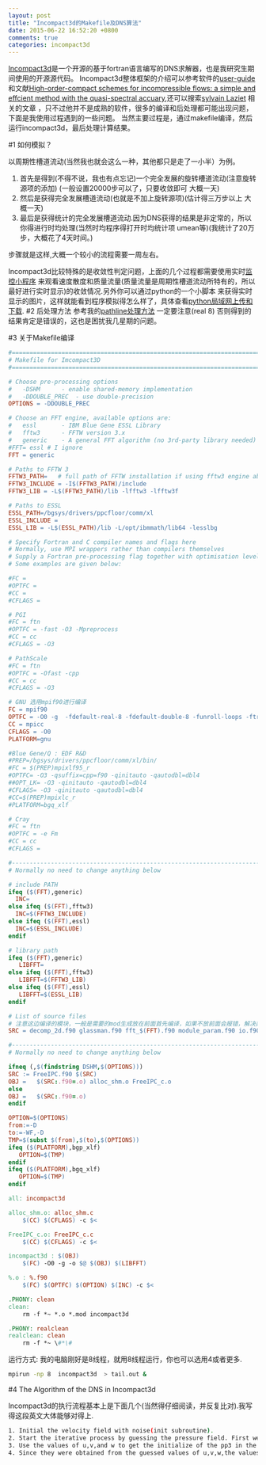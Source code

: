 ```yaml
---
layout: post
title: "Incompact3d的Makefile及DNS算法"
date: 2015-06-22 16:52:20 +0800
comments: true
categories: incompact3d
---
```


[Incompact3d](https://code.google.com/p/incompact3d)是一个开源的基于fortran语言编写的DNS求解器，也是我研究生期间使用的开源源代码。
Incompact3d整体框架的介绍可以参考软件的[user-guide](https://code.google.com/p/incompact3d/downloads/detail?name=user_guide_incompact3d_V1-1.pdf&can=2&q=)和文献[High-order-compact schemes for incompressible flows: a simple and effcient method with the quasi-spectral accuary](http://www.imperial.ac.uk/media/imperial-college/research-centres-and-groups/turbulence-mixing-and-flow-control-group/2009_LAIZET_JCP.pdf),还可以搜索[sylvain Laziet](http://www.imperial.ac.uk/tmfc) 相关的文章 ，只不过他并不是成熟的软件，很多的编译和后处理都可能出现问题，下面是我使用过程遇到的一些问题。
当然主要过程是，通过makefile编译，然后运行incompact3d，最后处理计算结果。
<!--more-->

#1 如何模拟？

以周期性槽道流动(当然我也就会这么一种，其他都只是走了一小半）为例。

1. 首先是得到(不得不说，我也有点忘记)一个完全发展的旋转槽道流动(注意旋转源项的添加) (一般设置20000步可以了，只要收敛即可 大概一天)
2. 然后是获得完全发展槽道流动(也就是不加上旋转源项)(估计得三万步以上 大概一天)
3. 最后是获得统计的完全发展槽道流动.因为DNS获得的结果是非定常的，所以你得进行时均处理(当然时均程序得打开时均统计项 umean等)(我统计了20万步，大概花了4天时间。)

步骤就是这样,大概一个较小的流程需要一周左右。


Incompact3d比较特殊的是收敛性判定问题，上面的几个过程都需要使用实时[监控小程序](http://jueqingsizhe66.github.io/blog/2015/05/31/u-plus-y-plus/)
来观看速度散度和质量流量(质量流量是周期性槽道流动所特有的，所以最好进行实时显示)的收敛情况.另外你可以通过python的一个小脚本
来获得实时显示的图片，这样就能看到程序模拟得怎么样了，具体查看[python局域网上传和下载](http://jueqingsizhe66.github.io/blog/2015/06/11/ji-yu-pythonde-ju-yu-wang-wen-jian-gong-xiang-ruan-jian-simplehttpserverwithupload/).
#2 后处理方法
参考我的[pathline处理方法]( http://jueqingsizhe66.github.io/blog/2015/06/22/incompact3dru-he-tong-guo-jie-guo-chu-li-chu-ji-xian )
一定要注意(real 8) 否则得到的结果肯定是错误的，这也是困扰我几星期的问题。

#3 关于Makefile编译

``` makefile
#=======================================================================
# Makefile for Imcompact3D
#=======================================================================

# Choose pre-processing options
#   -DSHM	   - enable shared-memory implementation
#   -DDOUBLE_PREC  - use double-precision
OPTIONS = -DDOUBLE_PREC

# Choose an FFT engine, available options are:
#   essl       - IBM Blue Gene ESSL Library
#   fftw3      - FFTW version 3.x
#   generic    - A general FFT algorithm (no 3rd-party library needed)
#FFT= essl # I ignore
FFT = generic

# Paths to FFTW 3
FFTW3_PATH=   # full path of FFTW installation if using fftw3 engine above
FFTW3_INCLUDE = -I$(FFTW3_PATH)/include
FFTW3_LIB = -L$(FFTW3_PATH)/lib -lfftw3 -lfftw3f

# Paths to ESSL
ESSL_PATH=/bgsys/drivers/ppcfloor/comm/xl
ESSL_INCLUDE =
ESSL_LIB = -L$(ESSL_PATH)/lib -L/opt/ibmmath/lib64 -lesslbg

# Specify Fortran and C compiler names and flags here
# Normally, use MPI wrappers rather than compilers themselves 
# Supply a Fortran pre-processing flag together with optimisation level flags
# Some examples are given below:

#FC =  
#OPTFC = 
#CC = 
#CFLAGS = 

# PGI
#FC = ftn
#OPTFC = -fast -O3 -Mpreprocess
#CC = cc
#CFLAGS = -O3

# PathScale
#FC = ftn
#OPTFC = -Ofast -cpp
#CC = cc
#CFLAGS = -O3

# GNU 选用mpif90进行编译
FC = mpif90
OPTFC = -O0 -g  -fdefault-real-8 -fdefault-double-8 -funroll-loops -ftree-vectorize -fcray-pointer -cpp
CC = mpicc
CFLAGS = -O0
PLATFORM=gnu

#Blue Gene/Q : EDF R&D
#PREP=/bgsys/drivers/ppcfloor/comm/xl/bin/
#FC = $(PREP)mpixlf95_r
#OPTFC= -O3 -qsuffix=cpp=f90 -qinitauto -qautodbl=dbl4
##OPT_LK= -O3 -qinitauto -qautodbl=dbl4
#CFLAGS= -O3 -qinitauto -qautodbl=dbl4
#CC=$(PREP)mpixlc_r
#PLATFORM=bgq_xlf

# Cray
#FC = ftn
#OPTFC = -e Fm
#CC = cc
#CFLAGS = 

#-----------------------------------------------------------------------
# Normally no need to change anything below

# include PATH 
ifeq ($(FFT),generic)
  INC=
else ifeq ($(FFT),fftw3)
  INC=$(FFTW3_INCLUDE)
else ifeq ($(FFT),essl)
  INC=$(ESSL_INCLUDE)
endif

# library path
ifeq ($(FFT),generic)
   LIBFFT=
else ifeq ($(FFT),fftw3)
   LIBFFT=$(FFTW3_LIB)
else ifeq ($(FFT),essl)
   LIBFFT=$(ESSL_LIB)
endif

# List of source files
# 注意这边编译的模块，一般是需要的mod生成放在前面首先编译，如果不放前面会报错，解决办法 就是文件名放在前面即可,具体可以查看关于Makefile Fortran
SRC = decomp_2d.f90 glassman.f90 fft_$(FFT).f90 module_param.f90 io.f90 variables.f90 poisson.f90 schemes.f90 implicit.f90 convdiff.f90 user_module.f90 incompact3d.f90 navier.f90 derive.f90 parameters.f90 tools.f90 visu.f90

#-----------------------------------------------------------------------
# Normally no need to change anything below

ifneq (,$(findstring DSHM,$(OPTIONS)))
SRC := FreeIPC.f90 $(SRC)  
OBJ =	$(SRC:.f90=.o) alloc_shm.o FreeIPC_c.o
else
OBJ =	$(SRC:.f90=.o)
endif	

OPTION=$(OPTIONS)
from:=-D
to:=-WF,-D
TMP=$(subst $(from),$(to),$(OPTIONS))
ifeq ($(PLATFORM),bgp_xlf)
   OPTION=$(TMP)
endif
ifeq ($(PLATFORM),bgq_xlf)
   OPTION=$(TMP)
endif

all: incompact3d

alloc_shm.o: alloc_shm.c
	$(CC) $(CFLAGS) -c $<

FreeIPC_c.o: FreeIPC_c.c
	$(CC) $(CFLAGS) -c $<

incompact3d : $(OBJ)
	$(FC) -O0 -g -o $@ $(OBJ) $(LIBFFT)

%.o : %.f90
	$(FC) $(OPTFC) $(OPTION) $(INC) -c $<

.PHONY: clean 
clean:
	rm -f *~ *.o *.mod incompact3d

.PHONY: realclean
realclean: clean
	rm -f *~ \#*\#
```

运行方式:
我的电脑刚好是8线程，就用8线程运行，你也可以选用4或者更多.

``` sh
mpirun -np 8  incompact3d  > tail.out &
```
#4 The Algorithm of the DNS in Incompact3d

Incompact3d的执行流程基本上是下面几个(当然得仔细阅读，并反复比对).我写得这段英文大体能够对得上.

``` sh
1. Initial the velocity field with noise(init subroutine).
2. Start the iterative process by guessing the pressure field. First we use convdiff subroutine take convection and diffusion of the flow into consideration.And then use pre_correc subroutine to correction the velocity value with the specified boundary condition.
3. Use the values of u,v,and w to get the initialize of the pp3 in the spectral space from subroutine divergence(…pp3,1…)(first sign to turbulent spot).Then we use poisson solver decomp_2d_poisson_stag to get the value of the pp3 in the spectral space.
4. Since they were obtained from the guessed values of u,v,w,the values pp3,when substituted into the divergence equation,will not necessarily satisfy that that equation.Hence ,using the gradp subroutine,get the pressure gradients in the physics space,then using corgp subroutine ,get the velocity correction by the pressure gradient in the physics space.Use subroutine divergence(…dv3,2…) to do another monitor for turbulent spot(second sign to turbulent spot) .At the end of the current step, we go to step2 again until the simulation have been fully developed.
```
